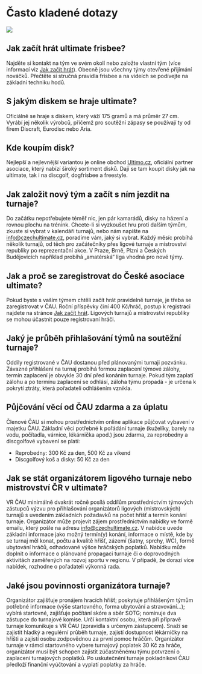 # Často kladené dotazy

![](assets/img/pages/faq.jpg)

## Jak začít hrát ultimate frisbee?

Najděte si kontakt na tým ve svém okolí nebo založte vlastní tým (více informací viz [Jak začít hrát](jak-zacit)). Obecně jsou všechny týmy otevřené přijímání nováčků. Přečtěte si stručná pravidla frisbee a na videích se podívejte na základní techniku hodů.

## S jakým diskem se hraje ultimate?

Oficiálně se hraje s diskem, který váží 175 gramů a má průměr 27 cm. Vyrábí jej několik výrobců, přičemž pro soutěžní zápasy se používají ty od firem Discraft, Eurodisc nebo Aria.

## Kde koupím disk?

Nejlepší a nejlevnější variantou je online obchod [Ultimo.cz](https://www.ultimo.cz), oficiální partner asociace, který nabízí široký sortiment disků. Dají se tam koupit disky jak na ultimate, tak i na discgolf, dogfrisbee a freestyle.

## Jak založit nový tým a začít s ním jezdit na turnaje?

Do začátku nepotřebujete téměř nic, jen pár kamarádů, disky na házení a rovnou plochu na trénink. Chcete-li si vyzkoušet hru proti dalším týmům, zkuste si vybrat v kalendáři turnajů, nebo nám napište na info@czechultimate.cz, poradíme vám, jaký si vybrat. Každý měsíc probíhá několik turnajů, od těch pro začátečníky přes ligové turnaje a mistrovství republiky po reprezentační akce. V Praze, Brně, Plzni a Českých Budějovicích například probíhá „amatérská“ liga vhodná pro nové týmy.

## Jak a proč se zaregistrovat do České asociace ultimate?

Pokud byste s vaším týmem chtěli začít hrát pravidelně turnaje, je třeba se zaregistrovat v ČAU. Roční příspěvky činí 400 Kč/hráč, postup k registraci najdete na stránce [Jak začít hrát](jak-zacit). Ligových turnajů a mistrovství republiky se mohou účastnit pouze registrovaní hráči.

## Jaký je průběh přihlašování týmů na soutěžní turnaje?

Oddíly registrované v ČAU dostanou před plánovanými turnaji pozvánku. Závazné přihlášení na turnaj probíhá formou zaplacení týmové zálohy, termín zaplacení je obvykle 30 dní před konáním turnaje. Pokud tým zaplatí zálohu a po termínu zaplacení se odhlásí, záloha týmu propadá - je určena k pokrytí ztráty, která pořadateli odhlášením vznikla.

## Půjčování věcí od ČAU zdarma a za úplatu

Členové ČAU si mohou prostřednictvím online aplikace půjčovat vybavení v majetku ČAU. Základní věci potřebné k pořádání turnaje (kuželíky, barely na vodu, počítadla, várnice, lékárnička apod.) jsou zdarma, za reprobedny a discgolfové vybavení se platí:

-   Reprobedny: 300 Kč za den, 500 Kč za víkend
-   Discgolfový koš a disky: 50 Kč za den

## Jak se stát organizátorem ligového turnaje nebo mistrovství ČR v ultimate?

VR ČAU minimálně dvakrát ročně posílá oddílům prostřednictvím týmových zástupců výzvu pro přihlašování organizátorů ligových (mistrovských) turnajů s uvedením základních požadavků na počet hřišť a termín konání turnaje. Organizátor může projevit zájem prostřednictvím nabídky ve formě emailu, který pošle na adresu info@czechultimate.cz. V nabídce uvede základní informace jako možný termín(y) konání, informace o místě, kde by se turnaj měl konat, počtu a kvalitě hřišť, zázemí (šatny, sprchy, WC), formě ubytování hráčů, odhadované výšce hráčských poplatků. Nabídku může doplnit o informace o plánované propagaci turnaje či o doprovodných aktivitách zaměřených na rozvoj sportu v regionu. V případě, že dorazí více nabídek, rozhodne o pořadateli výkonná rada.

## Jaké jsou povinnosti organizátora turnaje?

Organizátor zajišťuje pronájem hracích hřišť; poskytuje přihlášeným týmům potřebné informace (výše startovného, forma ubytování a stravování…); vybírá startovné, zajišťuje počítání skóre a sběr SOTG; nominuje dva zástupce do turnajové komise. Určí kontaktní osobu, která při přípravě turnaje komunikuje s VR ČAU (zpravidla s určeným zástupcem). Snaží se zajistit hladký a regulérní průběh turnaje, zajistí dostupnost lékárničky na hřišti a zajistí osobu zodpovědnou za první pomoc hráčům. Organizátor turnaje v rámci startovného vybere turnajový poplatek 30 Kč za hráče, organizátor musí být schopen zajistit zúčastněnému týmu potvrzení o zaplacení turnajových poplatků. Po uskutečnění turnaje pokladníkovi ČAU předloží finanční vyúčtování a vyplatí poplatky za hráče.
